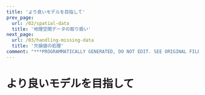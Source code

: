 ```yaml
---
title: 'より良いモデルを目指して'
prev_page:
  url: /02/spatial-data
  title: '地理空間データの取り扱い'
next_page:
  url: /03/handling-missing-data
  title: '欠損値の処理'
comment: "***PROGRAMMATICALLY GENERATED, DO NOT EDIT. SEE ORIGINAL FILES IN /content***"
---
```

# より良いモデルを目指して

